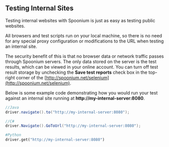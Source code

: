 ## Testing Internal Sites

Testing internal websites with Spoonium is just as easy as testing public websites.

All browsers and test scripts run on your local machine, so there is no need for any special proxy configuration or modifications to the URL when testing an internal site.  

The security benefit of this is that no browser data or network traffic passes through Spoonium servers. The only data stored on the server is the test results, which can be viewed in your online account. You can turn off test result storage by unchecking the **Save test reports** check box in the top-right corner of the [http://spoonium.net/selenium](http://spoonium.net/selenium). 

Below is some example code demonstrating how you would run your test against an internal site running at **http://my-internal-server:8080**.

```java
//Java
driver.navigate().to("http://my-internal-server:8080");
```

```csharp
//C#
driver.Navigate().GoToUrl("http://my-internal-server:8080");
```

```python
#Python
driver.get("http://my-internal-server:8080")
```